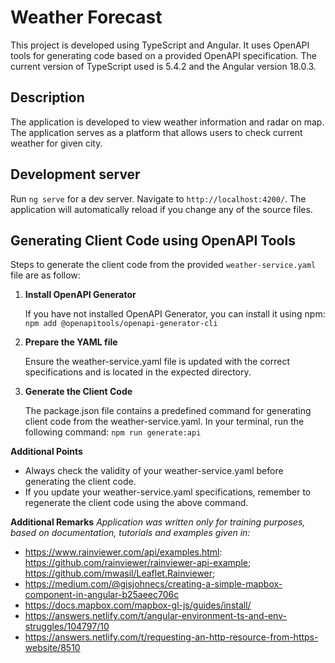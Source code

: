 # Weather Forecast

This project is developed using TypeScript and Angular. It uses OpenAPI tools for generating code based on a provided OpenAPI specification. The current version of TypeScript used is 5.4.2 and the Angular version 18.0.3.

## Description

The application is developed to view weather information and radar on map. The application serves as a platform that allows users to check current weather for given city.

## Development server

Run `ng serve` for a dev server. Navigate to `http://localhost:4200/`. The application will automatically reload if you change any of the source files.

## Generating Client Code using OpenAPI Tools

Steps to generate the client code from the provided `weather-service.yaml` file are as follow:

1. **Install OpenAPI Generator**

   If you have not installed OpenAPI Generator, you can install it using npm:
   `npm add @openapitools/openapi-generator-cli`

2. **Prepare the YAML file**

   Ensure the weather-service.yaml file is updated with the correct specifications and is located in the expected directory.

3. **Generate the Client Code**

   The package.json file contains a predefined command for generating client code from the weather-service.yaml. In your terminal, run the following command:
   `npm run generate:api`

**Additional Points**

* Always check the validity of your weather-service.yaml before generating the client code.
* If you update your weather-service.yaml specifications, remember to regenerate the client code using the above command.

**Additional Remarks**
*Application was written only for training purposes, based on documentation, tutorials and examples given in:*
* https://www.rainviewer.com/api/examples.html: https://github.com/rainviewer/rainviewer-api-example; https://github.com/mwasil/Leaflet.Rainviewer;
* https://medium.com/@gisjohnecs/creating-a-simple-mapbox-component-in-angular-b25aeec706c
* https://docs.mapbox.com/mapbox-gl-js/guides/install/
* https://answers.netlify.com/t/angular-environment-ts-and-env-struggles/104797/10
* https://answers.netlify.com/t/requesting-an-http-resource-from-https-website/8510

